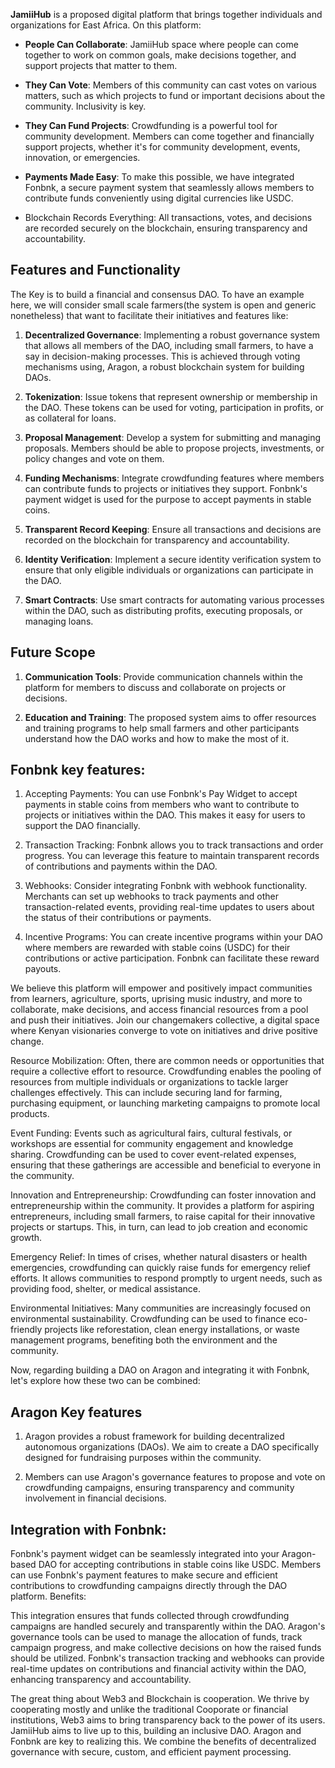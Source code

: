 **JamiiHub** is a proposed digital platform that brings together individuals and organizations for East Africa. On this platform:

- **People Can Collaborate**: JamiiHub space where people can come together to work on common goals, make decisions together, and support projects that matter to them.

- **They Can Vote**: Members of this community can cast votes on various matters, such as which projects to fund or important decisions about the community. Inclusivity is key.

- **They Can Fund Projects**: Crowdfunding is a powerful tool for community development. Members can come together and financially support projects, whether it's for community development, events, innovation, or emergencies.
- **Payments Made Easy**: To make this possible, we have integrated Fonbnk, a secure payment system that seamlessly allows members to contribute funds conveniently using digital currencies like USDC.

- Blockchain Records Everything: All transactions, votes, and decisions are recorded securely on the blockchain, ensuring transparency and accountability.

##  Features and Functionality

The Key is to build a financial and consensus DAO. To have an example here, we will consider small scale farmers(the system is open and generic nonetheless) that want to facilitate their initiatives and features like:

1. **Decentralized Governance**: Implementing a robust governance system that allows all members of the DAO, including small farmers, to have a say in decision-making processes. This is achieved through voting mechanisms using, Aragon, a robust blockchain system for building DAOs.

2. **Tokenization**: Issue tokens that represent ownership or membership in the DAO. These tokens can be used for voting, participation in profits, or as collateral for loans.

3. **Proposal Management**: Develop a system for submitting and managing proposals. Members should be able to propose projects, investments, or policy changes and vote on them.

4. **Funding Mechanisms**: Integrate crowdfunding features where members can contribute funds to projects or initiatives they support. Fonbnk's payment widget is used for the purpose to accept payments in stable coins.

5. **Transparent Record Keeping**: Ensure all transactions and decisions are recorded on the blockchain for transparency and accountability.

6. **Identity Verification**: Implement a secure identity verification system to ensure that only eligible individuals or organizations can participate in the DAO.

7. **Smart Contracts**: Use smart contracts for automating various processes within the DAO, such as distributing profits, executing proposals, or managing loans.

## Future Scope

1. **Communication Tools**: Provide communication channels within the platform for members to discuss and collaborate on projects or decisions.

2. **Education and Training**: The proposed system aims to offer resources and training programs to help small farmers and other participants understand how the DAO works and how to make the most of it.

## Fonbnk key features:
1. Accepting Payments: You can use Fonbnk's Pay Widget to accept payments in stable coins from members who want to contribute to projects or initiatives within the DAO. This makes it easy for users to support the DAO financially.

2. Transaction Tracking: Fonbnk allows you to track transactions and order progress. You can leverage this feature to maintain transparent records of contributions and payments within the DAO.

3. Webhooks: Consider integrating Fonbnk with webhook functionality. Merchants can set up webhooks to track payments and other transaction-related events, providing real-time updates to users about the status of their contributions or payments.

4. Incentive Programs: You can create incentive programs within your DAO where members are rewarded with stable coins (USDC) for their contributions or active participation. Fonbnk can facilitate these reward payouts.

We believe this platform will empower and positively impact communities from learners, agriculture, sports, uprising music industry, and more to collaborate, make decisions, and access financial resources from a pool and push their initiatives. Join our changemakers collective, a digital space where Kenyan visionaries converge to vote on initiatives and drive positive change.

Resource Mobilization: Often, there are common needs or opportunities that require a collective effort to resource. Crowdfunding enables the pooling of resources from multiple individuals or organizations to tackle larger challenges effectively. This can include securing land for farming, purchasing equipment, or launching marketing campaigns to promote local products.

Event Funding: Events such as agricultural fairs, cultural festivals, or workshops are essential for community engagement and knowledge sharing. Crowdfunding can be used to cover event-related expenses, ensuring that these gatherings are accessible and beneficial to everyone in the community.

Innovation and Entrepreneurship: Crowdfunding can foster innovation and entrepreneurship within the community. It provides a platform for aspiring entrepreneurs, including small farmers, to raise capital for their innovative projects or startups. This, in turn, can lead to job creation and economic growth.

Emergency Relief: In times of crises, whether natural disasters or health emergencies, crowdfunding can quickly raise funds for emergency relief efforts. It allows communities to respond promptly to urgent needs, such as providing food, shelter, or medical assistance.

Environmental Initiatives: Many communities are increasingly focused on environmental sustainability. Crowdfunding can be used to finance eco-friendly projects like reforestation, clean energy installations, or waste management programs, benefiting both the environment and the community.

Now, regarding building a DAO on Aragon and integrating it with Fonbnk, let's explore how these two can be combined:

## Aragon Key features

1. Aragon provides a robust framework for building decentralized autonomous organizations (DAOs). We aim to create a DAO specifically designed for fundraising purposes within the community.

2. Members can use Aragon's governance features to propose and vote on crowdfunding campaigns, ensuring transparency and community involvement in financial decisions.


## Integration with Fonbnk:

Fonbnk's payment widget can be seamlessly integrated into your Aragon-based DAO for accepting contributions in stable coins like USDC.
Members can use Fonbnk's payment features to make secure and efficient contributions to crowdfunding campaigns directly through the DAO platform.
Benefits:

This integration ensures that funds collected through crowdfunding campaigns are handled securely and transparently within the DAO.
Aragon's governance tools can be used to manage the allocation of funds, track campaign progress, and make collective decisions on how the raised funds should be utilized.
Fonbnk's transaction tracking and webhooks can provide real-time updates on contributions and financial activity within the DAO, enhancing transparency and accountability.

The great thing about Web3 and Blockchain is cooperation. We thrive by cooperating mostly and unlike the traditional Cooporate or financial institutions, Web3 aims to bring transparency back to the power of its users. JamiiHub aims to live up to this, building an inclusive DAO. Aragon and Fonbnk are key to realizing this. We combine the benefits of decentralized governance with secure, custom, and efficient payment processing.
